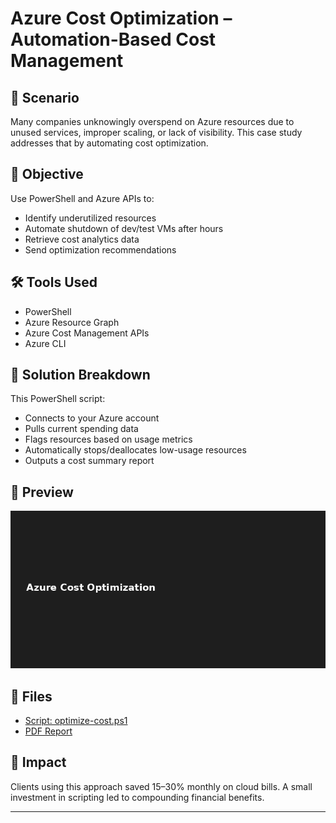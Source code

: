 # Azure Cost Optimization – Automation-Based Cost Management

## 📌 Scenario
Many companies unknowingly overspend on Azure resources due to unused services, improper scaling, or lack of visibility. This case study addresses that by automating cost optimization.

## 🧠 Objective
Use PowerShell and Azure APIs to:
- Identify underutilized resources
- Automate shutdown of dev/test VMs after hours
- Retrieve cost analytics data
- Send optimization recommendations

## 🛠️ Tools Used
- PowerShell
- Azure Resource Graph
- Azure Cost Management APIs
- Azure CLI

## 🧩 Solution Breakdown
This PowerShell script:
- Connects to your Azure account
- Pulls current spending data
- Flags resources based on usage metrics
- Automatically stops/deallocates low-usage resources
- Outputs a cost summary report

## 📸 Preview
![Azure Cost Optimization Preview](./azure-cost-optimization.png)

## 📂 Files
- [Script: optimize-cost.ps1](./optimize-cost.ps1)
- [PDF Report](./azure-cost-optimization.pdf)

## 🚀 Impact
Clients using this approach saved 15–30% monthly on cloud bills. A small investment in scripting led to compounding financial benefits.

---
